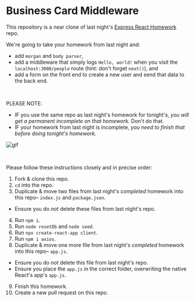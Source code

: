 # Business Card Middleware

This repository is a near clone of last night's [Express React Homework](https://git.generalassemb.ly/sei-nyc-cheetahs/express-react-middleware) repo. 

We're going to take your homework from last night and:

- add `morgan` and `body parser`, 
- add a middleware that simply logs `Hello, world!` when you visit the `localhost:3000/people` route (hint: don't forget `next()`), and
- add a form on the front end to create a new user and send that data to the back end.

<br>

PLEASE NOTE:

- IF you use the same repo as last night's homework for tonight's, *you will get a permanent incomplete on that homework.* Don't do that.
- IF your homework from last night is incomplete, *you need to finish that before doing tonight's homework.*

![gif](https://media3.giphy.com/media/KEQzTcbdIvyaA/source.gif)

<br>

Please follow these instructions closely and in precise order:

1. Fork & clone this repo.
2. `cd` into the repo.
3. Duplicate & move two files from last night's *completed* homework into this repo– `index.js` and `package.json`. 
  * Ensure you do *not* delete these files from last night's repo.
4. Run `npm i`.
5. Run `node resetDb` and `node seed`.
6. Run `npx create-react-app client`.
7. Run `npm i axios`.
8. Duplicate & move one more file from last night's *completed* homework into this repo– `app.js`. 
  * Ensure you do *not* delete this file from last night's repo.
  * Ensure you place the `app.js` in the correct folder, overwriting the native React's app's `app.js`.
9. Finish this homework.
10. Create a new pull request on this repo.
